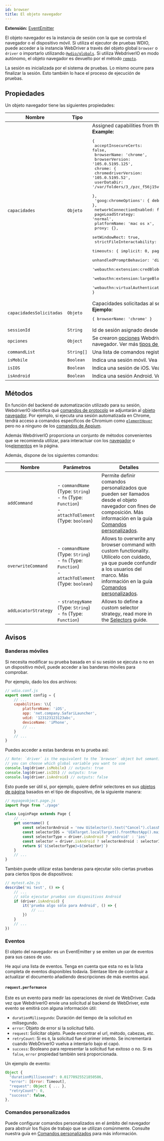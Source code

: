 ```yaml
---
id: browser
title: El objeto navegador
---
```


__Extensión:__ [EventEmitter](https://nodejs.org/api/events.html#class-eventemitter)

El objeto navegador es la instancia de sesión con la que se controla el navegador o el dispositivo móvil. Si utiliza el ejecutor de pruebas WDIO, puede acceder a la instancia WebDriver a través del objeto global `browser` o `driver` o importarlo utilizando [`@wdio/globals`](/docs/api/globals). Si utiliza WebdriverIO en modo autónomo, el objeto navegador es devuelto por el método [`remoto`](/docs/api/modules#remoteoptions-modifier).

La sesión es inicializada por el sistema de pruebas. Lo mismo ocurre para finalizar la sesión. Esto también lo hace el proceso de ejecución de pruebas.

## Propiedades

Un objeto navegador tiene las siguientes propiedades:

| Nombre                   | Tipo       | Información                                                                                                                                                      |
| ------------------------ | ---------- | ---------------------------------------------------------------------------------------------------------------------------------------------------------------- |
| `capacidades`            | `Objeto`   | Assigned capabilities from the remote server.<br /><b>Example:</b><pre>\{<br />  acceptInsecureCerts: false,<br />  browserName: 'chrome',<br />  browserVersion: '105.0.5195.125',<br />  chrome: \{<br />    chromedriverVersion: '105.0.5195.52',<br />    userDataDir: '/var/folders/3_/pzc_f56j15vbd9z3r0j050sh0000gn/T/.com.google.Chrome.76HD3S'<br />  \},<br />  'goog:chromeOptions': \{ debuggerAddress: 'localhost:64679' \},<br />  networkConnectionEnabled: false,<br />  pageLoadStrategy: 'normal',<br />  platformName: 'mac os x',<br />  proxy: \{},<br />  setWindowRect: true,<br />  strictFileInteractability: false,<br />  timeouts: \{ implicit: 0, pageLoad: 300000, script: 30000 \},<br />  unhandledPromptBehavior: 'dismiss and notify',<br />  'webauthn:extension:credBlob': true,<br />  'webauthn:extension:largeBlob': true,<br />  'webauthn:virtualAuthenticators': true<br />\}</pre>                                                      |
| `capacidadesSolicitadas` | `Objeto`   | Capacidades solicitadas al servidor remoto.<br /><b>Ejemplo:</b><pre>\{ browserName: 'chrome' \}</pre>                                                        |
| `sessionId`              | `String`   | Id de sesión asignado desde el servidor remoto.                                                                                                                  |
| `opciones`               | `Object`   | Se crearon [opciones](/docs/configuration) WebdriverIO, dependiendo de cómo se creó el objeto del navegador. Ver más [tipos de configuración](/docs/setuptypes). |
| `commandList`            | `String[]` | Una lista de comandos registrados a la instancia del navegador                                                                                                   |
| `isMobile`               | `Boolean`  | Indica una sesión móvil. Vea más en [Banderas móviles](#mobile-flags).                                                                                           |
| `isIOS`                  | `Boolean`  | Indica una sesión de iOS. Vea más en [Banderas móviles](#mobile-flags).                                                                                          |
| `isAndroid`              | `Boolean`  | Indica una sesión Android. Vea más en [Banderas móviles](#mobile-flags).                                                                                         |

## Métodos

En función del backend de automatización utilizado para su sesión, WebdriverIO identifica qué [comandos de protocolo](/docs/api/protocols) se adjuntarán al [objeto navegador](/docs/api/browser). Por ejemplo, si ejecuta una sesión automatizada en Chrome, tendrá acceso a comandos específicos de Chromium como [`elementHover`](/docs/api/chromium#elementhover) pero no a ninguno de los [comandos de Appium](/docs/api/appium).

Además WebdriverIO proporciona un conjunto de métodos convenientes que se recomienda utilizar, para interactuar con los [navegador](/docs/api/browser) o los[elementos](/docs/api/element) en la página.

Además, dispone de los siguientes comandos:

| Nombre               | Parámetros                                                                                                             | Detalles                                                                                                                                                                                                                                           |
| -------------------- | ---------------------------------------------------------------------------------------------------------------------- | -------------------------------------------------------------------------------------------------------------------------------------------------------------------------------------------------------------------------------------------------- |
| `addCommand`         | - `commandName` (Type: `String`)<br />- `fn` (Type: `Function`)<br />- `attachToElement` (Type: `boolean`) | Permite definir comandos personalizados que pueden ser llamados desde el objeto navegador con fines de composición. Más información en la guía [Comandos personalizados](/docs/customcommands).                                                    |
| `overwriteCommand`   | - `commandName` (Type: `String`)<br />- `fn` (Type: `Function`)<br />- `attachToElement` (Type: `boolean`) | Allows to overwrite any browser command with custom functionality. Utilícelo con cuidado, ya que puede confundir a los usuarios del marco. Más información en la guía [Comandos personalizados](/docs/customcommands#overwriting-native-commands). |
| `addLocatorStrategy` | - `strategyName` (Type: `String`)<br />- `fn` (Type: `Function`)                                                 | Allows to define a custom selector strategy, read more in the [Selectors](/docs/selectors#custom-selector-strategies) guide.                                                                                                                       |

## Avisos

### Banderas móviles

Si necesita modificar su prueba basada en si su sesión se ejecuta o no en un dispositivo móvil, puede acceder a las banderas móviles para comprobar.

Por ejemplo, dado los dos archivos:

```js
// wdio.conf.js
export const config = {
    // ...
    capabilities: \\{
        platformName: 'iOS',
        app: 'net.company.SafariLauncher',
        udid: '123123123123abc',
        deviceName: 'iPhone',
        // ...
    }
    // ...
}
```

Puedes acceder a estas banderas en tu prueba así:

```js
// Note: `driver` is the equivalent to the `browser` object but semantically more correct
// you can choose which global variable you want to use
console.log(driver.isMobile) // outputs: true
console.log(driver.isIOS) // outputs: true
console.log(driver.isAndroid) // outputs: false
```

Esto puede ser útil si, por ejemplo, quiere definir selectores en sus [objetos de página](../pageobjects) basados en el tipo de dispositivo, de la siguiente manera:

```js
// mypageobject.page.js
import Page from './page'

class LoginPage extends Page {
    // ...
    get username() {
        const selectorAndroid = 'new UiSelector().text("Cancel").className("android.widget.Button")'
        const selectorIOS = 'UIATarget.localTarget().frontMostApp().mainWindow().buttons()[0]'
        const selectorType = driver.isAndroid ? 'android' : 'ios'
        const selector = driver.isAndroid ? selectorAndroid : selectorIOS
        return $(`${selectorType}=${selector}`)
    }
    // ...
}
```

También puede utilizar estas banderas para ejecutar sólo ciertas pruebas para ciertos tipos de dispositivos:

```js
// mytest.e2e.js
describe('mi test', () => {
    // ...
    // sólo ejecutar pruebas con dispositivos Android
    if (driver.isAndroid) {
        it('prueba algo sólo para Android', () => {
            // ...
        })
    }
    // ...
})
```

### Eventos
El objeto del navegador es un EventEmitter y se emiten un par de eventos para sus casos de uso.

He aquí una lista de eventos. Tenga en cuenta que esta no es la lista completa de eventos disponibles todavía. Siéntase libre de contribuir a actualizar el documento añadiendo descripciones de más eventos aquí.

#### `request.performance`
Este es un evento para medir las operaciones de nivel de WebDriver. Cada vez que WebdriverIO envíe una solicitud al backend de WebDriver, este evento se emitirá con alguna información útil:

- `durationMilisegundo`: Duración del tiempo de la solicitud en milisegundo.
- `error`: Objeto de error si la solicitud falló.
- `request`: Solicitar objeto. Puede encontrar el url, método, cabezas, etc.
- `retryCount`: Si es `0`, la solicitud fue el primer intento. Se incrementará cuando WebDriverIO vuelva a intentarlo bajo el capó.
- `success`: Booleano para representar la solicitud fue exitoso o no. Si es `false`, `error` propiedad también será proporcionada.

Un ejemplo de evento:
```js
Object {
  "durationMillisecond": 0.01770925521850586,
  "error": [Error: Timeout],
  "request": Object { ... },
  "retryCount": 0,
  "success": false,
},
```

### Comandos personalizados

Puede configurar comandos personalizados en el ámbito del navegador para abstruir los flujos de trabajo que se utilizan comúnmente. Consulte nuestra guía en [Comandos personalizados](/docs/customcommands#adding-custom-commands) para más información.
